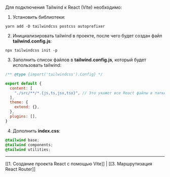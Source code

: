Для подключения Tailwind к React (VIte) необходимо:
1) Установить библиотеки:
```
yarn add -D tailwindcss postcss autoprefixer
```
2) Инициализировать tailwind в проекте, после чего будет создан файл __tailwind.config.js__:
```
npx tailwindcss init -p
```
3) Заполнить список файлов в __tailwind.config.js__, который будет использовать tailwind: 
``` JavaScript
/** @type {import('tailwindcss').Config} */

export default {
  content: [
    "./src/**/*.{js,ts,jsx,tsx}", // Это укажет все React файлы в папке src
  ],
  theme: {
    extend: {},
  },
  plugins: [],
}
```
4) Дополнить __index.css__:
``` CSS
@tailwind base;
@tailwind components;
@tailwind utilities;
```

---
[[1. Создание проекта React с помощью Vite]] | [[3. Маршрутизация React Router]]

